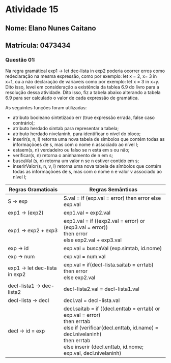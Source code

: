 # Atividade 15
## Nome: Elano Nunes Caitano
## Matrícula: 0473434

### Questão 01:

Na regra gramátical exp1 -> let dec-lista in exp2 poderia ocorrer erros como redeclaração na mesma expressão, como por exemplo: let x = 2, x= 3 in x+1, ou a não declaração de variaveis como por exemplo: let x = 3 in x+y. Dito isso, levei em consideração a existência da tablea 6.9 do livro para a resolução dessa atividade.
Dito isso, fiz a tabela abaixo alterando a tabela 6.9 para ser calculado o valor de cada expressão de gramática. 

As seguintes funções foram utilizadas: 

* atributo booleano sintetizado err (true expressão errada, false caso contrário);  
* atributo herdado simtab para representar a tabela;  
* atributo herdado nivelaninh, para identificar o nível do bloco; 
* inserir(s, n, l) retorna uma nova tabela de símbolos que contém todas as informaçõoes de s, mas com o nome n associado ao nível l;
* estaem(s, n) verdadeiro ou falso se n está em s ou não;
* verificar(s, n) retorna o aninhamento de n em s;
* buscaVal (s, n) retorna um valor n se n estiver contido em s;
* inserirValor(s, n, v, l) retorna uma nova tabela de símbolos que contém todas as informaçõoes de s, mas com o nome n e valor v associado ao nível l;


| Regras Gramaticais                 | Regras Semânticas                                                                                                                  |   
|------------------------------------|------------------------------------------------------------------------------------------------------------------------------------|
| S -> exp                           | S.val = if (exp.val = error) then error else exp.val                                                                               |  
| exp1 -> (exp2)                     | exp1.val = exp2.val                                                                                                                |   
| exp1 -> exp2 + exp3                | exp1.val = if ((exp2.val = error) or (exp3.val = error)) <br /> then error <br /> else exp2.val + exp3.val                         |
| exp -> id                          | exp.val = buscaVal (exp.simtab, id.nome)                                                                                           |  
| exp -> num                         | exp.val = num.val                                                                                                                  |
| exp1 -> let dec-lista in exp2      | exp.val = if(decl-lista.saitab = errtab) <br /> then error <br /> else exp2.val                                                    |
| decl-lista1 -> dec-lista2	         | decl-lista2.val = decl-lista1.val                                                                                                  |
| decl-lista -> decl                 | decl.val = decl-lista.val                                                                                                          |
| decl -> id = exp                   | decl.saitab = if ((decl.enttab = errtab) or exp.val = error) <br /> then errtab <br /> else if (verificar(decl.enttab, id.name) = decl.nivelaninh) <br /> then errtab <br /> else inserir (decl.enttab, id.nome; exp.val, decl.nivelaninh)                                                                  |
